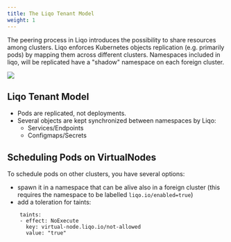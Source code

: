 ```yaml
---
title: The Liqo Tenant Model 
weight: 1
---
```


The peering process in Liqo introduces the possibility to share resources among clusters. Liqo enforces Kubernetes objects 
replication (e.g. primarily pods) by mapping them across different clusters. Namespaces included in liqo, will be replicated
have a "shadow" namespace on each foreign cluster.

![](/images/home/architecture.png)

## Liqo Tenant Model

* Pods are replicated, not deployments. 
* Several objects are kept synchronized between namespaces by Liqo:
   * Services/Endpoints
   * Configmaps/Secrets

## Scheduling Pods on VirtualNodes

To schedule pods on other clusters, you have several options:

* spawn it in a namespace that can be alive also in a foreign cluster (this requires the namespace to be labelled  ```liqo.io/enabled=true```)
* add a toleration for taints:
```
    taints:
    - effect: NoExecute
      key: virtual-node.liqo.io/not-allowed
      value: "true"
```




